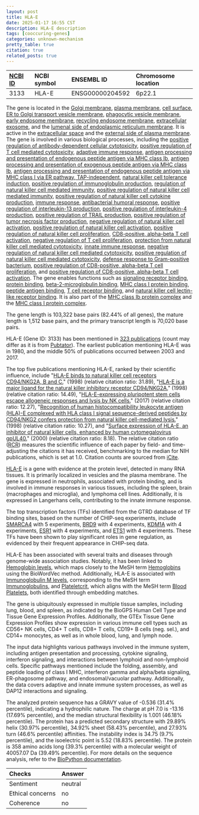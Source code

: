 ```yaml
---
layout: post
title: HLA-E
date: 2025-01-17 16:55 CST
description: HLA-E description
tags: [cooccuring-genes]
categories: unknown-mechanism
pretty_table: true
citation: true
related_posts: true
---
```




| [NCBI ID](https://www.ncbi.nlm.nih.gov/gene/3133) | NCBI symbol | ENSEMBL ID | Chromosome location |
| :-------- | :------- | :-------- | :------- |
| 3133  | HLA-E | ENSG00000204592 | 6p22.1 |



The gene is located in the [Golgi membrane](https://amigo.geneontology.org/amigo/term/GO:0000139), [plasma membrane](https://amigo.geneontology.org/amigo/term/GO:0005886), [cell surface](https://amigo.geneontology.org/amigo/term/GO:0009986), [ER to Golgi transport vesicle membrane](https://amigo.geneontology.org/amigo/term/GO:0012507), [phagocytic vesicle membrane](https://amigo.geneontology.org/amigo/term/GO:0030670), [early endosome membrane](https://amigo.geneontology.org/amigo/term/GO:0031901), [recycling endosome membrane](https://amigo.geneontology.org/amigo/term/GO:0055038), [extracellular exosome](https://amigo.geneontology.org/amigo/term/GO:0070062), and the [lumenal side of endoplasmic reticulum membrane](https://amigo.geneontology.org/amigo/term/GO:0098553). It is active in the [extracellular space](https://amigo.geneontology.org/amigo/term/GO:0005615) and the [external side of plasma membrane](https://amigo.geneontology.org/amigo/term/GO:0009897). The gene is involved in various biological processes, including the [positive regulation of antibody-dependent cellular cytotoxicity](https://amigo.geneontology.org/amigo/term/GO:0001815), [positive regulation of T cell mediated cytotoxicity](https://amigo.geneontology.org/amigo/term/GO:0001916), [adaptive immune response](https://amigo.geneontology.org/amigo/term/GO:0002250), [antigen processing and presentation of endogenous peptide antigen via MHC class Ib](https://amigo.geneontology.org/amigo/term/GO:0002476), [antigen processing and presentation of exogenous peptide antigen via MHC class Ib](https://amigo.geneontology.org/amigo/term/GO:0002477), [antigen processing and presentation of endogenous peptide antigen via MHC class I via ER pathway, TAP-independent](https://amigo.geneontology.org/amigo/term/GO:0002486), [natural killer cell tolerance induction](https://amigo.geneontology.org/amigo/term/GO:0002519), [positive regulation of immunoglobulin production](https://amigo.geneontology.org/amigo/term/GO:0002639), [regulation of natural killer cell mediated immunity](https://amigo.geneontology.org/amigo/term/GO:0002715), [positive regulation of natural killer cell mediated immunity](https://amigo.geneontology.org/amigo/term/GO:0002717), [positive regulation of natural killer cell cytokine production](https://amigo.geneontology.org/amigo/term/GO:0002729), [immune response](https://amigo.geneontology.org/amigo/term/GO:0006955), [antibacterial humoral response](https://amigo.geneontology.org/amigo/term/GO:0019731), [positive regulation of interleukin-13 production](https://amigo.geneontology.org/amigo/term/GO:0032736), [positive regulation of interleukin-4 production](https://amigo.geneontology.org/amigo/term/GO:0032753), [positive regulation of TRAIL production](https://amigo.geneontology.org/amigo/term/GO:0032759), [positive regulation of tumor necrosis factor production](https://amigo.geneontology.org/amigo/term/GO:0032760), [negative regulation of natural killer cell activation](https://amigo.geneontology.org/amigo/term/GO:0032815), [positive regulation of natural killer cell activation](https://amigo.geneontology.org/amigo/term/GO:0032816), [positive regulation of natural killer cell proliferation](https://amigo.geneontology.org/amigo/term/GO:0032819), [CD8-positive, alpha-beta T cell activation](https://amigo.geneontology.org/amigo/term/GO:0036037), [negative regulation of T cell proliferation](https://amigo.geneontology.org/amigo/term/GO:0042130), [protection from natural killer cell mediated cytotoxicity](https://amigo.geneontology.org/amigo/term/GO:0042270), [innate immune response](https://amigo.geneontology.org/amigo/term/GO:0045087), [negative regulation of natural killer cell mediated cytotoxicity](https://amigo.geneontology.org/amigo/term/GO:0045953), [positive regulation of natural killer cell mediated cytotoxicity](https://amigo.geneontology.org/amigo/term/GO:0045954), [defense response to Gram-positive bacterium](https://amigo.geneontology.org/amigo/term/GO:0050830), [positive regulation of CD8-positive, alpha-beta T cell proliferation](https://amigo.geneontology.org/amigo/term/GO:2000566), and [positive regulation of CD8-positive, alpha-beta T cell activation](https://amigo.geneontology.org/amigo/term/GO:2001187). The gene enables functions such as [signaling receptor binding](https://amigo.geneontology.org/amigo/term/GO:0005102), [protein binding](https://amigo.geneontology.org/amigo/term/GO:0005515), [beta-2-microglobulin binding](https://amigo.geneontology.org/amigo/term/GO:0030881), [MHC class I protein binding](https://amigo.geneontology.org/amigo/term/GO:0042288), [peptide antigen binding](https://amigo.geneontology.org/amigo/term/GO:0042605), [T cell receptor binding](https://amigo.geneontology.org/amigo/term/GO:0042608), and [natural killer cell lectin-like receptor binding](https://amigo.geneontology.org/amigo/term/GO:0046703). It is also part of the [MHC class Ib protein complex](https://amigo.geneontology.org/amigo/term/GO:0032398) and the [MHC class I protein complex](https://amigo.geneontology.org/amigo/term/GO:0042612).


The gene length is 103,322 base pairs (82.44% of all genes), the mature length is 1,512 base pairs, and the primary transcript length is 70,020 base pairs.


HLA-E (Gene ID: 3133) has been mentioned in [323 publications](https://pubmed.ncbi.nlm.nih.gov/?term=%22HLA-E%22) (count may differ as it is from [Pubtator](https://academic.oup.com/nar/article/47/W1/W587/5494727)). The earliest publication mentioning HLA-E was in 1980, and the middle 50% of publications occurred between 2003 and 2017.


The top five publications mentioning HLA-E, ranked by their scientific influence, include "[HLA-E binds to natural killer cell receptors CD94/NKG2A, B and C.](https://pubmed.ncbi.nlm.nih.gov/9486650)" (1998) (relative citation ratio: 31.89), "[HLA-E is a major ligand for the natural killer inhibitory receptor CD94/NKG2A.](https://pubmed.ncbi.nlm.nih.gov/9560253)" (1998) (relative citation ratio: 14.49), "[HLA-E-expressing pluripotent stem cells escape allogeneic responses and lysis by NK cells.](https://pubmed.ncbi.nlm.nih.gov/28504668)" (2017) (relative citation ratio: 12.27), "[Recognition of human histocompatibility leukocyte antigen (HLA)-E complexed with HLA class I signal sequence-derived peptides by CD94/NKG2 confers protection from natural killer cell-mediated lysis.](https://pubmed.ncbi.nlm.nih.gov/9480992)" (1998) (relative citation ratio: 10.27), and "[Surface expression of HLA-E, an inhibitor of natural killer cells, enhanced by human cytomegalovirus gpUL40.](https://pubmed.ncbi.nlm.nih.gov/10669413)" (2000) (relative citation ratio: 8.18). The relative citation ratio ([RCR](https://journals.plos.org/plosbiology/article?id=10.1371/journal.pbio.1002541)) measures the scientific influence of each paper by field- and time-adjusting the citations it has received, benchmarking to the median for NIH publications, which is set at 1.0. Citation counts are sourced from [iCite](https://icite.od.nih.gov).


[HLA-E](https://www.proteinatlas.org/ENSG00000204592-HLA-E) is a gene with evidence at the protein level, detected in many RNA tissues. It is primarily localized in vesicles and the plasma membrane. The gene is expressed in neutrophils, associated with protein binding, and is involved in immune responses in various tissues, including the spleen, brain (macrophages and microglia), and lymphoma cell lines. Additionally, it is expressed in Langerhans cells, contributing to the innate immune response.


The top transcription factors (TFs) identified from the GTRD database of TF binding sites, based on the number of CHIP-seq experiments, include [SMARCA4](https://www.ncbi.nlm.nih.gov/gene/6597) with 5 experiments, [BRD9](https://www.ncbi.nlm.nih.gov/gene/65980) with 4 experiments, [KDM1A](https://www.ncbi.nlm.nih.gov/gene/23028) with 4 experiments, [ESR1](https://www.ncbi.nlm.nih.gov/gene/2099) with 4 experiments, and [ETS1](https://www.ncbi.nlm.nih.gov/gene/2113) with 4 experiments. These TFs have been shown to play significant roles in gene regulation, as evidenced by their frequent appearance in CHIP-seq data.




HLA-E has been associated with several traits and diseases through genome-wide association studies. Notably, it has been linked to [Hemoglobin levels](https://pubmed.ncbi.nlm.nih.gov/32327693), which maps closely to the MeSH term [Hemoglobins](https://meshb.nlm.nih.gov/record/ui?ui=D006454) using the BioWordVec method. Additionally, HLA-E is associated with [Immunoglobulin M levels](https://pubmed.ncbi.nlm.nih.gov/34648354), corresponding to the MeSH term [Immunoglobulins](https://meshb.nlm.nih.gov/record/ui?ui=D007136), and [Plateletcrit](https://pubmed.ncbi.nlm.nih.gov/32888494), which aligns with the MeSH term [Blood Platelets](https://meshb.nlm.nih.gov/record/ui?ui=D001792), both identified through embedding matches.


The gene is ubiquitously expressed in multiple tissue samples, including lung, blood, and spleen, as indicated by the BioGPS Human Cell Type and Tissue Gene Expression Profiles. Additionally, the GTEx Tissue Gene Expression Profiles show expression in various immune cell types such as CD56+ NK cells, CD4+ T cells, CD8+ T cells, CD19+ B cells (neg. sel.), and CD14+ monocytes, as well as in whole blood, lung, and lymph node.


The input data highlights various pathways involved in the immune system, including antigen presentation and processing, cytokine signaling, interferon signaling, and interactions between lymphoid and non-lymphoid cells. Specific pathways mentioned include the folding, assembly, and peptide loading of class I MHC, interferon gamma and alpha/beta signaling, ER-phagosome pathway, and endosomal/vacuolar pathway. Additionally, the data covers adaptive and innate immune system processes, as well as DAP12 interactions and signaling.



The analyzed protein sequence has a GRAVY value of -0.536 (31.4% percentile), indicating a hydrophilic nature. The charge at pH 7.0 is -13.16 (17.69% percentile), and the median structural flexibility is 1.001 (46.18% percentile). The protein has a predicted secondary structure with 29.89% helix (30.97% percentile), 34.92% sheet (58.43% percentile), and 27.93% turn (46.6% percentile) affinities. The instability index is 34.75 (9.7% percentile), and the isoelectric point is 5.52 (18.83% percentile). The protein is 358 amino acids long (39.3% percentile) with a molecular weight of 40057.07 Da (39.49% percentile). For more details on the sequence analysis, refer to the [BioPython documentation](https://biopython.org/docs/1.75/api/Bio.SeqUtils.ProtParam.html).





| Checks    | Answer |
| :-------- | :------- |
| Sentiment  | neutral   |
| Ethical concerns | no     |
| Coherence    | no    |